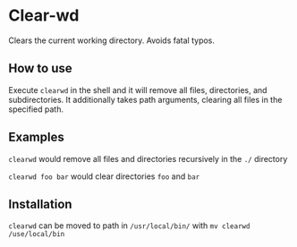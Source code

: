 # Clear-wd
Clears the current working directory. Avoids fatal typos.

## How to use
Execute `clearwd` in the shell and it will remove all files, directories, and subdirectories. It additionally takes path arguments, clearing all files in the specified path.

## Examples
`clearwd` would remove all files and directories recursively in the `./` directory

`clearwd foo bar` would clear directories `foo` and `bar`

## Installation
`clearwd` can be moved to path in `/usr/local/bin/` with `mv clearwd /use/local/bin` 
